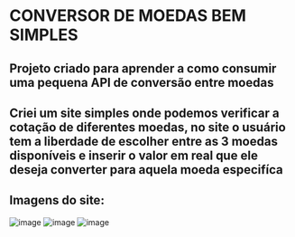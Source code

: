 # CONVERSOR DE MOEDAS BEM SIMPLES
## Projeto criado para aprender a como consumir uma pequena API de conversão entre moedas
<h2>Criei um site simples onde podemos verificar a cotação de diferentes moedas, no site o usuário tem a liberdade de escolher entre as 3 moedas disponíveis e inserir o valor em real que ele deseja converter para aquela moeda especifíca</h2>

## Imagens do site:
![image](https://github.com/IGDSCI/CONVERSOR-MOEDAS/assets/114839208/e1b238fd-a891-4572-8113-21b3899b6bdb)
![image](https://github.com/IGDSCI/CONVERSOR-MOEDAS/assets/114839208/96b9f0da-26e3-431b-9f8f-0ca81fe0fe15)
![image](https://github.com/IGDSCI/CONVERSOR-MOEDAS/assets/114839208/1a3f78cd-0d0a-4376-96bb-8e1dc060fa2f)



